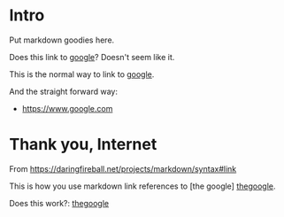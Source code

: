 # Intro

Put markdown goodies here.

Does this link to [google]()?  Doesn't seem like it.

This is the normal way to link to [google](https://www.google.com).


[google]: [https://www.google.com]()


And the straight forward way:

- https://www.google.com

# Thank you, Internet

From https://daringfireball.net/projects/markdown/syntax#link

This is how you use markdown link references to [the google] [thegoogle].

Does this work?: [thegoogle]

[thegoogle]: https://www.google.com

